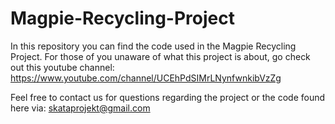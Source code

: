 # Magpie-Recycling-Project
In this repository you can find the code used in the Magpie Recycling Project. For those of you unaware of what this project is about, go check out this youtube channel: https://www.youtube.com/channel/UCEhPdSIMrLNynfwnkibVzZg

Feel free to contact us for questions regarding the project or the code found here via: skataprojekt@gmail.com
